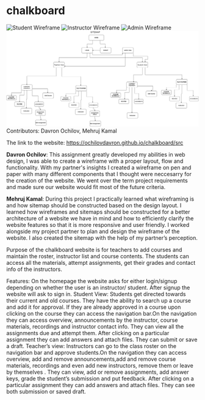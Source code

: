 # chalkboard
![Student Wireframe](wireframe_1.png)
![Instructor Wireframe](wireframe_2.png)
![Admin Wireframe](wireframe_3.png)
![Sitemap](sitemap_mk.png)
Contributors: Davron Ochilov, Mehruj Kamal

The link to the website: https://ochilovdavron.github.io/chalkboard/src

**Davron Ochilov**: This assignment greatly developed my abilities in web design, I was able to create a wireframe with a proper layout, flow and functionality. With my partner's insights I created a wireframe on pen and paper with many different components that I thought were neccesarry for the creation of the website. We went over the term project requirements and made sure our website would fit most of the future criteria. 

**Mehruj Kamal**:  During this project I practically learned what wireframing is and how sitemap should be constructed based on the design layout. I learned how wireframes and sitemaps should be constructed for a better architecture of a website we have in mind and how to efficiently clarify the website features so that it is more responsive and user friendly. I worked alongside my project partner to plan and design the wireframe of the website. I also created the sitemap with the help of my partner’s perception. 

Purpose of the chalkboard website is for teachers to add courses and maintain the roster, instructor list and course contents. The students can access all the materials, attempt assignments, get their grades and contact info of the instructors.

Features: 
On the homepage the website asks for either login/signup depending on whether the user is an instructor/ student. After signup the website will ask to sign in. 
Student View: 
Students get directed towards their current and old courses. They have the ability to search up a course and add it for approval. 
If they are already approved in a course upon clicking on the course they can access the navigation bar.On the navigation they can access overview, announcements by the instructor, course materials, recordings and instructor contact info. They can view all the assignments due and attempt them. After clicking on a particular assignment they can add answers and attach files. They can submit or save a draft.
Teacher’s view: 
Instructors can go to the class roster on the navigation bar and approve students.On the navigation they can access overview, add and remove announcements,add and remove course materials, recordings and even add new instructors, remove them or leave by themselves . They can view, add or remove assignments, add answer keys, grade the student’s submission and put feedback. After clicking on a particular assignment they can add answers and attach files. They can see both submission or saved draft.




